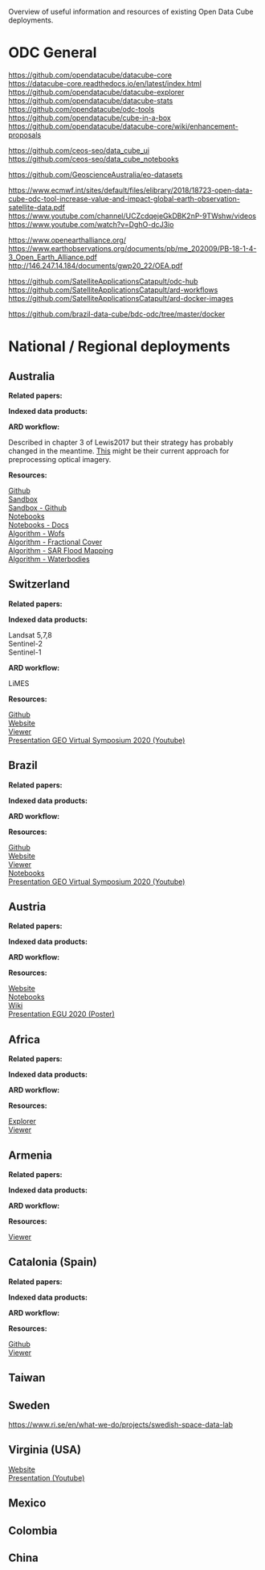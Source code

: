 
Overview of useful information and resources of existing Open Data Cube deployments.

# ODC General

https://github.com/opendatacube/datacube-core  
https://datacube-core.readthedocs.io/en/latest/index.html  
https://github.com/opendatacube/datacube-explorer
https://github.com/opendatacube/datacube-stats  
https://github.com/opendatacube/odc-tools  
https://github.com/opendatacube/cube-in-a-box
https://github.com/opendatacube/datacube-core/wiki/enhancement-proposals    

https://github.com/ceos-seo/data_cube_ui  
https://github.com/ceos-seo/data_cube_notebooks  

https://github.com/GeoscienceAustralia/eo-datasets

https://www.ecmwf.int/sites/default/files/elibrary/2018/18723-open-data-cube-odc-tool-increase-value-and-impact-global-earth-observation-satellite-data.pdf  
https://www.youtube.com/channel/UCZcdqejeGkDBK2nP-9TWshw/videos
https://www.youtube.com/watch?v=DghO-dcJ3io

https://www.openearthalliance.org/  
https://www.earthobservations.org/documents/pb/me_202009/PB-18-1-4-3_Open_Earth_Alliance.pdf  
http://146.247.14.184/documents/gwp20_22/OEA.pdf  

https://github.com/SatelliteApplicationsCatapult/odc-hub
https://github.com/SatelliteApplicationsCatapult/ard-workflows
https://github.com/SatelliteApplicationsCatapult/ard-docker-images

https://github.com/brazil-data-cube/bdc-odc/tree/master/docker

# National / Regional deployments

## Australia

**Related papers:**

**Indexed data products:**

**ARD workflow:**  

Described in chapter 3 of Lewis2017 but their strategy has probably changed in the meantime. [This](https://github.com/GeoscienceAustralia/wagl) might be their current approach for preprocessing optical imagery.

**Resources:**  

[Github](https://github.com/GeoscienceAustralia/digitalearthau)  
[Sandbox](https://app.sandbox.dea.ga.gov.au/hub/login)  
[Sandbox - Github](https://github.com/GeoscienceAustralia/dea-sandbox)  
[Notebooks](https://github.com/GeoscienceAustralia/dea-notebooks)  
[Notebooks - Docs](https://docs.dea.ga.gov.au/index.html)  
[Algorithm - Wofs](https://github.com/GeoscienceAustralia/wofs)  
[Algorithm - Fractional Cover](https://github.com/GeoscienceAustralia/fc)  
[Algorithm - SAR Flood Mapping](https://github.com/GeoscienceAustralia/dea-sar-flood-veg)  
[Algorithm - Waterbodies](https://github.com/GeoscienceAustralia/dea-waterbodies)

## Switzerland

**Related papers:**

**Indexed data products:**

Landsat 5,7,8  
Sentinel-2  
Sentinel-1  

**ARD workflow:**

LiMES

**Resources:**
  
[Github](https://github.com/GRIDgva/SwissDataCube)  
[Website](https://www.swissdatacube.org/)  
[Viewer](https://www.swissdatacube.org/viewer)  
[Presentation GEO Virtual Symposium 2020 (Youtube)](https://www.youtube.com/watch?v=3EUt_Dlmosg)

## Brazil

**Related papers:**

**Indexed data products:**

**ARD workflow:**

**Resources:**  

[Github](https://github.com/brazil-data-cube)  
[Website](http://brazildatacube.org/)  
[Viewer](http://brazildatacube.dpi.inpe.br/portal/explore)  
[Notebooks](https://github.com/brazil-data-cube/jupyter-gallery)  
[Presentation GEO Virtual Symposium 2020 (Youtube)](https://www.youtube.com/watch?v=Lxc8xQ0bQNs)

## Austria

**Related papers:**

**Indexed data products:**

**ARD workflow:**

**Resources:**  

[Website](https://acube.eodc.eu/)  
[Notebooks](https://github.com/eodcgmbh/ACube_notebooks)  
[Wiki](https://acube.eodc.eu/xwiki/bin/view/Main/)  
[Presentation EGU 2020 (Poster)](https://presentations.copernicus.org/EGU2020/EGU2020-21575_presentation.pdf)

## Africa

**Related papers:**

**Indexed data products:**

**ARD workflow:**

**Resources:**  

[Explorer](https://explorer.digitalearth.africa/products/ga_ls8c_gm_2_annual/extents)  
[Viewer](http://maps.digitalearth.africa/)

## Armenia

**Related papers:**

**Indexed data products:**

**ARD workflow:**

**Resources:**

[Viewer](http://datacube.sci.am/)

## Catalonia (Spain)

**Related papers:**

**Indexed data products:**

**ARD workflow:**

**Resources:**

[Github](https://github.com/joanma747/CatalanDataCube)  
[Viewer](http://datacube.uab.cat/cdc/)

## Taiwan

## Sweden

https://www.ri.se/en/what-we-do/projects/swedish-space-data-lab

## Virginia (USA)

[Website](https://www.data4va.org/)  
[Presentation (Youtube)](https://www.youtube.com/watch?v=T8XTrMeJoX4)

## Mexico

## Colombia

## China
